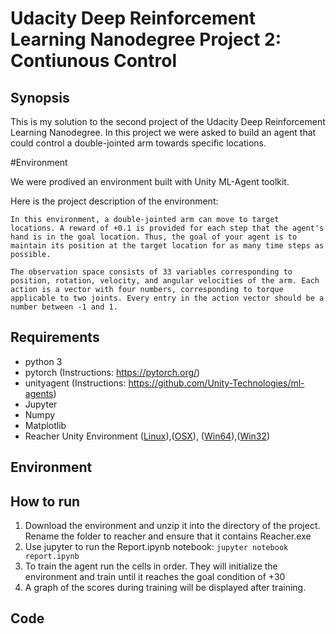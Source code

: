 # Udacity Deep Reinforcement Learning Nanodegree Project 2: Contiunous Control

## Synopsis

This is my solution to the second project of the Udacity Deep Reinforcement Learning Nanodegree. In this project we were asked to build an agent that could control a double-jointed arm towards specific locations.

#Environment

We were prodived an environment built with Unity ML-Agent toolkit. 

Here is the project description of the environment:

```
In this environment, a double-jointed arm can move to target locations. A reward of +0.1 is provided for each step that the agent's hand is in the goal location. Thus, the goal of your agent is to maintain its position at the target location for as many time steps as possible.

The observation space consists of 33 variables corresponding to position, rotation, velocity, and angular velocities of the arm. Each action is a vector with four numbers, corresponding to torque applicable to two joints. Every entry in the action vector should be a number between -1 and 1.
```

## Requirements

* python 3
* pytorch (Instructions: https://pytorch.org/)
* unityagent (Instructions: https://github.com/Unity-Technologies/ml-agents)
* Jupyter
* Numpy
* Matplotlib
* Reacher Unity Environment ([Linux](https://s3-us-west-1.amazonaws.com/udacity-drlnd/P2/Reacher/one_agent/Reacher_Linux.zip)),([OSX](https://s3-us-west-1.amazonaws.com/udacity-drlnd/P2/Reacher/one_agent/Reacher.app.zip)),
([Win64](https://s3-us-west-1.amazonaws.com/udacity-drlnd/P2/Reacher/one_agent/Reacher_Windows_x86_64.zip)),([Win32](https://s3-us-west-1.amazonaws.com/udacity-drlnd/P2/Reacher/one_agent/Reacher_Windows_x86.zip))

## Environment 



## How to run

1. Download the environment and unzip it into the directory of the project. Rename the folder to reacher and ensure that it contains Reacher.exe 
2. Use jupyter to run the Report.ipynb notebook: `jupyter notebook report.ipynb`
3. To train the agent run the cells in order. They will initialize the environment and train until it reaches the goal condition of +30
4. A graph of the scores during training will be displayed after training. 

## Code

